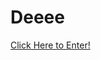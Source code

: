 # Deeee
<!DOCTYPE html>
<html>
  <body>
                   <a href="chikacult.html">Click Here to Enter!</a>
  </body>
</html>
